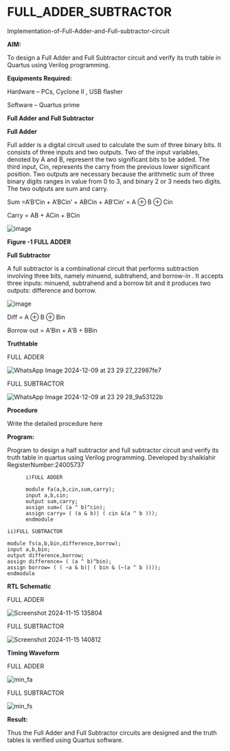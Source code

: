 # FULL_ADDER_SUBTRACTOR

Implementation-of-Full-Adder-and-Full-subtractor-circuit

**AIM:**

To design a Full Adder and Full Subtractor circuit and verify its truth table in Quartus using Verilog programming.

**Equipments Required:**

Hardware – PCs, Cyclone II , USB flasher

Software – Quartus prime

**Full Adder and Full Subtractor**

**Full Adder**

Full adder is a digital circuit used to calculate the sum of three binary bits. It consists of three inputs and two outputs. Two of the input variables, denoted by A and B, represent the two significant bits to be added. The third input, Cin, represents the carry from the previous lower significant position. Two outputs are necessary because the arithmetic sum of three binary digits ranges in value from 0 to 3, and binary 2 or 3 needs two digits. The two outputs are sum and carry.

Sum =A’B’Cin + A’BCin’ + ABCin + AB’Cin’ = A ⊕ B ⊕ Cin 

Carry = AB + ACin + BCin

![image](https://github.com/naavaneetha/FULL_ADDER_SUBTRACTOR/assets/154305477/0f30ba51-5ffb-4198-845f-18e054f675e7)

**Figure -1 FULL ADDER**

**Full Subtractor**

A full subtractor is a combinational circuit that performs subtraction involving three bits, namely minuend, subtrahend, and borrow-in . It accepts three inputs: minuend, subtrahend and a borrow bit and it produces two outputs: difference and borrow.

![image](https://github.com/naavaneetha/FULL_ADDER_SUBTRACTOR/assets/154305477/02b24f51-ab51-4304-9ad6-7b81ffc1ead5)

Diff = A ⊕ B ⊕ Bin 

Borrow out = A'Bin + A'B + BBin

**Truthtable**

FULL ADDER

![WhatsApp Image 2024-12-09 at 23 29 27_22987fe7](https://github.com/user-attachments/assets/bf06aae4-e8fe-4093-a3dc-ff1f436366d8)

FULL SUBTRACTOR

![WhatsApp Image 2024-12-09 at 23 29 28_9a53122b](https://github.com/user-attachments/assets/01551820-2a8d-4e7b-82aa-7c36cc56b3b4)

**Procedure**

Write the detailed procedure here

**Program:**

Program to design a half subtractor and full subtractor circuit and verify its truth table in quartus using Verilog programming.
Developed by:shaiklahir RegisterNumber:24005737

          i)FULL ADDER
          
          module fa(a,b,cin,sum,carry);
          input a,b,cin;
          output sum,carry;
          assign sum=( (a ^ b)^cin);
          assign carry= ( (a & b)| ( cin &(a ^ b )));
          endmodule

    ii)FULL SUBTRACTOR
    
    module fs(a,b,bin,difference,borrow);
    input a,b,bin;
    output difference,borrow;
    assign difference= ( (a ^ b)^bin);
    assign borrow= ( ( ~a & b)| ( bin & (~(a ^ b ))));
    endmodule


**RTL Schematic**

FULL ADDER

![Screenshot 2024-11-15 135804](https://github.com/user-attachments/assets/ff008e22-eea4-42e8-8c90-2f55cd548e13)

FULL SUBTRACTOR

![Screenshot 2024-11-15 140812](https://github.com/user-attachments/assets/e1b453ef-e589-4dac-a37b-d184ce8b5ee8)

**Timing Waveform**

FULL ADDER

![min_fa](https://github.com/user-attachments/assets/2da1e502-6a55-4692-b3f4-f18343f8650c)

FULL SUBTRACTOR

![min_fs](https://github.com/user-attachments/assets/a5d363b7-121f-4e12-b30d-09980c62594a)

**Result:**

Thus the Full Adder and Full Subtractor circuits are designed and the truth tables is verified using Quartus software.




